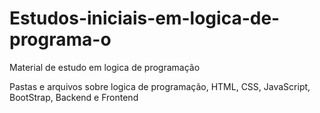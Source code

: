 # Estudos-iniciais-em-logica-de-programa-o
Material de estudo em logica de programação


Pastas e arquivos sobre logica de programação, HTML, CSS, JavaScript, BootStrap, Backend e Frontend
